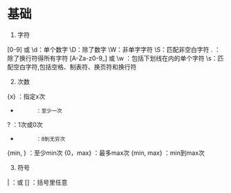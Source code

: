 # 基础

1. 字符

[0-9] 或 \d：单个数字
\D：除了数字
\W：非单字字符
\S：匹配非空白字符
. ：除了换行符得所有字符
[A-Za-z0-9_] 或 \w  ：包括下划线在内的单个字符
\s：匹配空白字符,包括空格、制表符、换页符和换行符

2. 次数

{x}         ：指定x次
+           ：至少一次
?           ：1次或0次
*           ：0到无穷次
{min, }     ：至少min次
{0，max}    ：最多max次
{min, max}  ：min到max次

3. 符号

|   ：或
[]  ：括号里任意